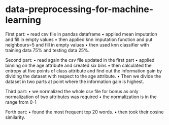 # data-preprocessing-for-machine-learning

First part:
    • read csv file in pandas dataframe 
    •  applied mean imputation and fill in empty values
    • then applied knn imputation function and put neighbours=5 and fill in empty values
    • then used knn classifier with training data 75% and testing data 25%. 

Second part:
    • read again the csv file updated in the first part
    • applied binning on the age attribute and created six bins
    • then calculated the entropy at five points of class attribute and find out the information gain by dividing the dataset with respect to the age attribute.
    • Then we divide the dataset in two parts at point where the information gain is highest.

Third part:
    • we normalized the whole csv file for bonus as only normalization of two attributes was required
    • the normalization is in the range from 0-1

Forth part:
    • found the most frequent top 20 words.
    • then took their cosine similarity.
